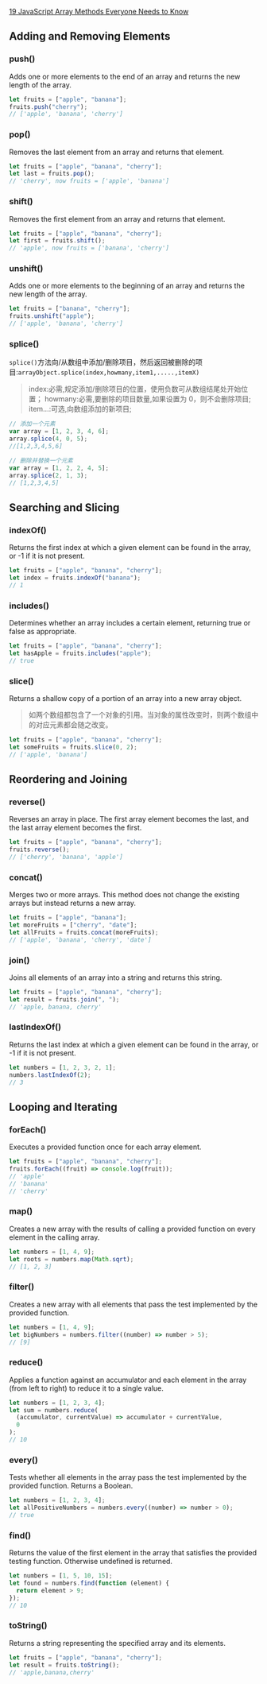 [19 JavaScript Array Methods Everyone Needs to Know](https://dev.to/opensourcee/17-javascript-array-methods-everyone-needs-to-know-1j35)

## Adding and Removing Elements

### push()

Adds one or more elements to the end of an array and returns the new length of the array.

```js
let fruits = ["apple", "banana"];
fruits.push("cherry");
// ['apple', 'banana', 'cherry']
```

### pop()

Removes the last element from an array and returns that element.

```js
let fruits = ["apple", "banana", "cherry"];
let last = fruits.pop();
// 'cherry', now fruits = ['apple', 'banana']
```

### shift()

Removes the first element from an array and returns that element.

```js
let fruits = ["apple", "banana", "cherry"];
let first = fruits.shift();
// 'apple', now fruits = ['banana', 'cherry']
```

### unshift()

Adds one or more elements to the beginning of an array and returns the new length of the array.

```js
let fruits = ["banana", "cherry"];
fruits.unshift("apple");
// ['apple', 'banana', 'cherry']
```

### splice()

`splice()`方法向/从数组中添加/删除项目，然后返回被删除的项目:`arrayObject.splice(index,howmany,item1,.....,itemX)`

> index:必需,规定添加/删除项目的位置，使用负数可从数组结尾处开始位置；
> howmany:必需,要删除的项目数量,如果设置为 0，则不会删除项目;
> item…:可选,向数组添加的新项目;

```js
// 添加一个元素
var array = [1, 2, 3, 4, 6];
array.splice(4, 0, 5);
//[1,2,3,4,5,6]

// 删除并替换一个元素
var array = [1, 2, 2, 4, 5];
array.splice(2, 1, 3);
// [1,2,3,4,5]
```

## Searching and Slicing

### indexOf()

Returns the first index at which a given element can be found in the array, or -1 if it is not present.

```js
let fruits = ["apple", "banana", "cherry"];
let index = fruits.indexOf("banana");
// 1
```

### includes()

Determines whether an array includes a certain element, returning true or false as appropriate.

```js
let fruits = ["apple", "banana", "cherry"];
let hasApple = fruits.includes("apple");
// true
```

### slice()

Returns a shallow copy of a portion of an array into a new array object.

> 如两个数组都包含了一个对象的引用。当对象的属性改变时，则两个数组中的对应元素都会随之改变。

```js
let fruits = ["apple", "banana", "cherry"];
let someFruits = fruits.slice(0, 2);
// ['apple', 'banana']
```

## Reordering and Joining

### reverse()

Reverses an array in place. The first array element becomes the last, and the last array element becomes the first.

```js
let fruits = ["apple", "banana", "cherry"];
fruits.reverse();
// ['cherry', 'banana', 'apple']
```

### concat()

Merges two or more arrays. This method does not change the existing arrays but instead returns a new array.

```js
let fruits = ["apple", "banana"];
let moreFruits = ["cherry", "date"];
let allFruits = fruits.concat(moreFruits);
// ['apple', 'banana', 'cherry', 'date']
```

### join()

Joins all elements of an array into a string and returns this string.

```js
let fruits = ["apple", "banana", "cherry"];
let result = fruits.join(", ");
// 'apple, banana, cherry'
```

### lastIndexOf()

Returns the last index at which a given element can be found in the array, or -1 if it is not present.

```js
let numbers = [1, 2, 3, 2, 1];
numbers.lastIndexOf(2);
// 3
```

## Looping and Iterating

### forEach()

Executes a provided function once for each array element.

```js
let fruits = ["apple", "banana", "cherry"];
fruits.forEach((fruit) => console.log(fruit));
// 'apple'
// 'banana'
// 'cherry'
```

### map()

Creates a new array with the results of calling a provided function on every element in the calling array.

```js
let numbers = [1, 4, 9];
let roots = numbers.map(Math.sqrt);
// [1, 2, 3]
```

### filter()

Creates a new array with all elements that pass the test implemented by the provided function.

```js
let numbers = [1, 4, 9];
let bigNumbers = numbers.filter((number) => number > 5);
// [9]
```

### reduce()

Applies a function against an accumulator and each element in the array (from left to right) to reduce it to a single value.

```js
let numbers = [1, 2, 3, 4];
let sum = numbers.reduce(
  (accumulator, currentValue) => accumulator + currentValue,
  0
);
// 10
```

### every()

Tests whether all elements in the array pass the test implemented by the provided function. Returns a Boolean.

```js
let numbers = [1, 2, 3, 4];
let allPositiveNumbers = numbers.every((number) => number > 0);
// true
```

### find()

Returns the value of the first element in the array that satisfies the provided testing function. Otherwise undefined is returned.

```js
let numbers = [1, 5, 10, 15];
let found = numbers.find(function (element) {
  return element > 9;
});
// 10
```

### toString()

Returns a string representing the specified array and its elements.

```js
let fruits = ["apple", "banana", "cherry"];
let result = fruits.toString();
// 'apple,banana,cherry'
```
